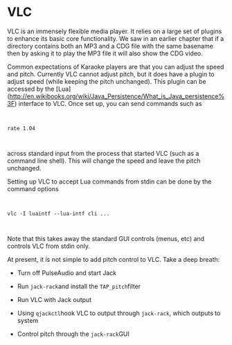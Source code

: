#  VLC 

VLC is an immensely flexible media player. It relies on a large set of plugins
      to enhance its basic core functionality. We saw in an earlier chapter that
      if a directory contains both an MP3 and a CDG file with the same basename
      then by asking it to play the MP3 file it will also show the CDG video.

Common expectations of Karaoke players are that you can adjust the speed and pitch.
      Currently VLC cannot adjust pitch, but it does have a plugin to adjust speed
      (while keeping the pitch unchanged). This plugin can be accessed by the
 [Lua] (http://en.wikibooks.org/wiki/Java_Persistence/What_is_Java_persistence%3F)
interface to VLC. 
      Once set up, you can send commands such as
```

	
rate 1.04	  
	
      
```
across standard input from the process that started VLC (such as a
      command line shell). This will change the speed and leave the pitch
      unchanged.

Setting up VLC to accept Lua commands from stdin can be done by the command options
```

	
vlc -I luaintf --lua-intf cli ...
	
      
```
Note that this takes away the standard GUI controls (menus, etc) and 
      controls VLC from stdin only.

At present, it is not simple to add pitch control to VLC.
      Take a deep breath:

+  Turn off PulseAudio and start Jack


+  Run
 `jack-rack`and install the
 `TAP_pitch`filter


+  Run VLC with Jack output


+  Using
 `qjackctl`hook VLC to output through
 `jack-rack`, which outputs to system


+  Control pitch through the
 `jack-rack`GUI




